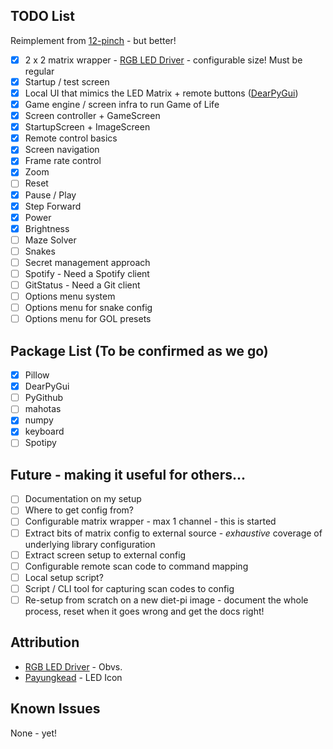 ## TODO List

Reimplement from [12-pinch](https://github.com/null-loop/12-pinch) - but better!

* [x] 2 x 2 matrix wrapper - [RGB LED Driver](https://github.com/hzeller/rpi-rgb-led-matrix) - configurable size! Must be regular
* [x] Startup / test screen
* [x] Local UI that mimics the LED Matrix + remote buttons ([DearPyGui](https://github.com/hoffstadt/DearPyGui))
* [x] Game engine / screen infra to run Game of Life
* [x] Screen controller + GameScreen
* [x] StartupScreen + ImageScreen
* [x] Remote control basics
* [x] Screen navigation
* [x] Frame rate control
* [x] Zoom
* [ ] Reset
* [x] Pause / Play
* [x] Step Forward
* [x] Power
* [x] Brightness
* [ ] Maze Solver
* [ ] Snakes
* [ ] Secret management approach
* [ ] Spotify - Need a Spotify client
* [ ] GitStatus - Need a Git client
* [ ] Options menu system
* [ ] Options menu for snake config
* [ ] Options menu for GOL presets

## Package List (To be confirmed as we go)

* [x] Pillow
* [x] DearPyGui
* [ ] PyGithub
* [ ] mahotas
* [x] numpy
* [x] keyboard
* [ ] Spotipy

## Future - making it useful for others...

* [ ] Documentation on my setup
* [ ] Where to get config from?
* [ ] Configurable matrix wrapper - max 1 channel - this is started
* [ ] Extract bits of matrix config to external source - _exhaustive_ coverage of underlying library configuration
* [ ] Extract screen setup to external config
* [ ] Configurable remote scan code to command mapping
* [ ] Local setup script?
* [ ] Script / CLI tool for capturing scan codes to config
* [ ] Re-setup from scratch on a new diet-pi image - document the whole process, reset when it goes wrong and get the docs right!

## Attribution

* [RGB LED Driver](https://github.com/hzeller/rpi-rgb-led-matrix) - Obvs.
* [Payungkead](https://www.flaticon.com/authors/payungkead) - LED Icon

## Known Issues

None - yet!